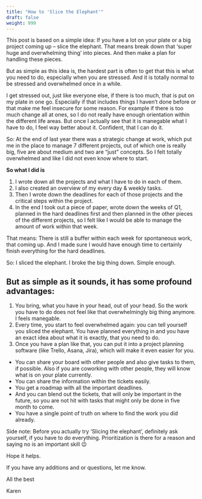 ```yaml
---
title: "How to 'Slice the Elephant'"
draft: false
weight: 999
---
```


This post is based on a simple idea: If you have a lot on your plate or a big project coming up – slice the elephant. That means break down that ‘super huge and overwhelming thing’ into pieces. And then make a plan for handling these pieces.

But as simple as this idea is, the hardest part is often to get that this is what you need to do, especially when you are stressed. And it is totally normal to be stressed and overwhelmed once in a while.

I get stressed out, just like everyone else, if there is too much, that is put on my plate in one go. Especially if that includes things I haven’t done before or that make me feel insecure for some reason. For example if there is too much change all at ones, so I do not really have enough orientation within the different life areas. But once I actually see that it is manegable what I have to do, I feel way better about it. Confident, that I can do it.

So: At the end of last year there was a strategic change at work, which put me in the place to manage 7 different projects, out of which one is really big, five are about medium and two are “just” concepts. So I felt totally overwhelmed and like I did not even know where to start.

**So what I did is**

1. I wrote down all the projects and what I have to do in each of them.
2. I also created an overview of my every day & weekly tasks.
3. Then I wrote down the deadlines for each of those projects and the critical steps within the project.
4. In the end I took out a piece of paper, wrote down the weeks of Q1, planned in the hard deadlines first and then planned in the other pieces of the different projects, so I felt like I would be able to manage the amount of work within that week.

That means: There is still a buffer within each week for spontaneous work, that coming up. And I made sure I would have enough time to certainly finish everything for the hard deadlines.

So: I sliced the elephant. I broke the big thing down. Simple enough.

## But as simple as it sounds, it has some profound advantages:

1. You bring, what you have in your head, out of your head. So the work you have to do does not feel like that overwhelmingly big thing anymore. I feels manegable.
2. Every time, you start to feel overwhelmed again: you can tell yourself you sliced the elephant. You have planned everything in and you have an exact idea about what it is exactly, that you need to do.
3. Once you have a plan like that, you can put it into a project planning software (like Trello, Asana, Jira), which will make it even easier for you.
- You can share your board with other people and also give tasks to them, if possible. Also if you are coworking with other people, they will know what is on your plate currently.
- You can share the information within the tickets easily.
- You get a roadmap with all the important deadlines.
- And you can blend out the tickets, that will only be important in the future, so you are not hit with tasks that might only be done in five month to come.
- You have a single point of truth on where to find the work you did already.

Side note: Before you actually try ‘Slicing the elephant’, definitely ask yourself, if you have to do everything. Prioritization is there for a reason and saying no is an important skill 😉

Hope it helps.

If you have any additions and or questions, let me know.

All the best

Karen